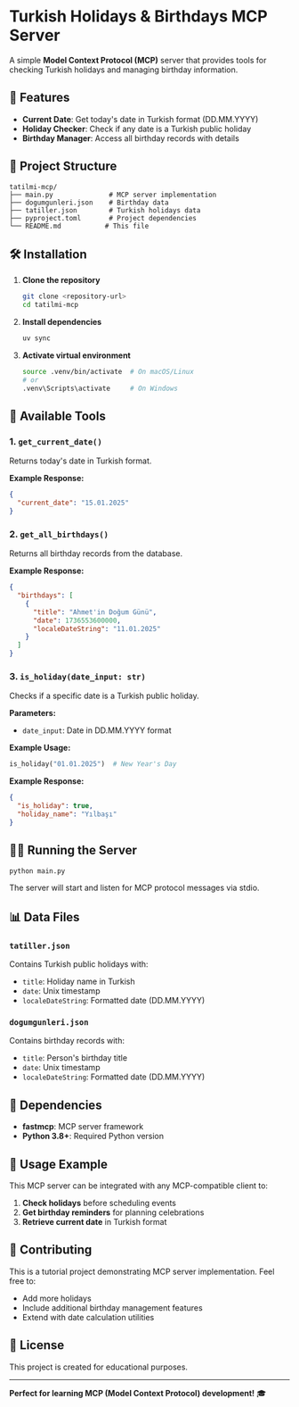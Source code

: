 # Turkish Holidays & Birthdays MCP Server

A simple **Model Context Protocol (MCP)** server that provides tools for checking Turkish holidays and managing birthday information.

## 🚀 Features

- **Current Date**: Get today's date in Turkish format (DD.MM.YYYY)
- **Holiday Checker**: Check if any date is a Turkish public holiday
- **Birthday Manager**: Access all birthday records with details

## 📁 Project Structure

```
tatilmi-mcp/
├── main.py              # MCP server implementation
├── dogumgunleri.json    # Birthday data
├── tatiller.json        # Turkish holidays data
├── pyproject.toml       # Project dependencies
└── README.md           # This file
```

## 🛠️ Installation

1. **Clone the repository**

   ```bash
   git clone <repository-url>
   cd tatilmi-mcp
   ```

2. **Install dependencies**

   ```bash
   uv sync
   ```

3. **Activate virtual environment**
   ```bash
   source .venv/bin/activate  # On macOS/Linux
   # or
   .venv\Scripts\activate     # On Windows
   ```

## 🎯 Available Tools

### 1. `get_current_date()`

Returns today's date in Turkish format.

**Example Response:**

```json
{
  "current_date": "15.01.2025"
}
```

### 2. `get_all_birthdays()`

Returns all birthday records from the database.

**Example Response:**

```json
{
  "birthdays": [
    {
      "title": "Ahmet'in Doğum Günü",
      "date": 1736553600000,
      "localeDateString": "11.01.2025"
    }
  ]
}
```

### 3. `is_holiday(date_input: str)`

Checks if a specific date is a Turkish public holiday.

**Parameters:**

- `date_input`: Date in DD.MM.YYYY format

**Example Usage:**

```python
is_holiday("01.01.2025")  # New Year's Day
```

**Example Response:**

```json
{
  "is_holiday": true,
  "holiday_name": "Yılbaşı"
}
```

## 🏃‍♂️ Running the Server

```bash
python main.py
```

The server will start and listen for MCP protocol messages via stdio.

## 📊 Data Files

### `tatiller.json`

Contains Turkish public holidays with:

- `title`: Holiday name in Turkish
- `date`: Unix timestamp
- `localeDateString`: Formatted date (DD.MM.YYYY)

### `dogumgunleri.json`

Contains birthday records with:

- `title`: Person's birthday title
- `date`: Unix timestamp
- `localeDateString`: Formatted date (DD.MM.YYYY)

## 🔧 Dependencies

- **fastmcp**: MCP server framework
- **Python 3.8+**: Required Python version

## 📝 Usage Example

This MCP server can be integrated with any MCP-compatible client to:

1. **Check holidays** before scheduling events
2. **Get birthday reminders** for planning celebrations
3. **Retrieve current date** in Turkish format

## 🤝 Contributing

This is a tutorial project demonstrating MCP server implementation. Feel free to:

- Add more holidays
- Include additional birthday management features
- Extend with date calculation utilities

## 📄 License

This project is created for educational purposes.

---

**Perfect for learning MCP (Model Context Protocol) development!** 🎓
